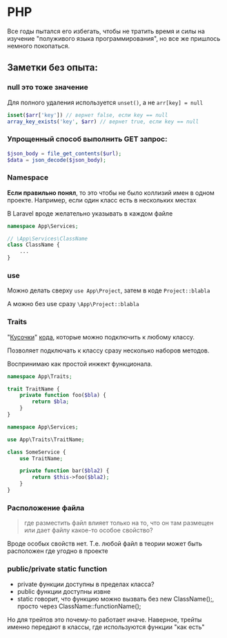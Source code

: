 # PHP

Все годы пытался его избегать, чтобы не тратить время и силы на изучение "полуживого языка программирования", но все же пришлось немного покопаться.

## Заметки без опыта:

### null это тоже значение

Для полного удаления используется `unset()`, а не `arr[key] = null`

```php
isset($arr['key']) // вернет false, если key == null
array_key_exists('key', $arr) // вернет true, если key == null
```

### Упрощенный способ выполнить GET запрос:

```php
$json_body = file_get_contents($url);
$data = json_decode($json_body);
```

### Namespace

**Если правильно понял**, то это чтобы не было коллизий имен в одном проекте. Например, если один класс есть в нескольких местах

В Laravel вроде желательно указывать в каждом файле

```php
namespace App\Services;

// \App\Services\ClassName
class ClassName {
	...
}
```

### use

Можно делать сверху `use App\Project`, затем в коде `Project::blabla`

А можно без use сразу `\App\Project::blabla`

### Traits

"[Кусочки](https://www.develodesign.co.uk/learn/laravel-traits-what-are-traits-and-how-to-create-one)" [кода](https://dev.to/dalelantowork/laravel-8-traits-4ai), которые можно подключить к любому классу.

Позволяет подключать к классу сразу несколько наборов методов.

Воспринимаю как простой инжект функционала.

```php app/Traits/TraitName.php
namespace App\Traits;

trait TraitName {
	private function foo($bla) {
		return $bla;
	}
}
```

```php app/Services/SomeService.php
namespace App\Services;

use App\Traits\TraitName;

class SomeService {
	use TraitName;

	private function bar($bla2) {
		return $this->foo($bla2);
	}
}
```

### Расположение файла

> где разместить файл влияет только на то, что он там размещен или дает файлу какое-то особое свойство?

Вроде особых свойств нет. Т.е. любой файл в теории может быть расположен где угодно в проекте

### public/private static function

- private функции доступны в пределах класса?
- public функции доступны извне
- static говорит, что функцию можно вызвать без new ClassName();, просто через ClassName::functionName();

Но для трейтов это почему-то работает иначе. Наверное, трейты именно передают в классы, где используются функции "как есть"
